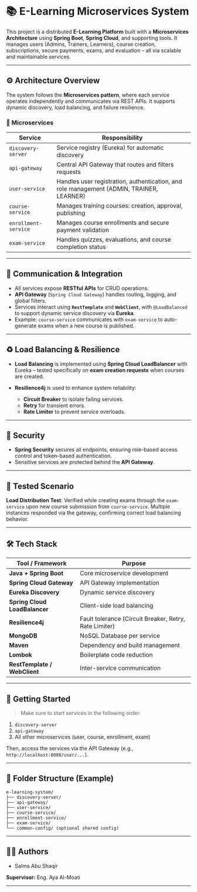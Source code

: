 
# 📚 E-Learning Microservices System

This project is a distributed **E-Learning Platform** built with a **Microservices Architecture** using **Spring Boot**, **Spring Cloud**, and supporting tools. It manages users (Admins, Trainers, Learners), course creation, subscriptions, secure payments, exams, and evaluation – all via scalable and maintainable services.

---

## ⚙️ Architecture Overview

The system follows the **Microservices pattern**, where each service operates independently and communicates via REST APIs. It supports dynamic discovery, load balancing, and failure resilience.

### 🧩 Microservices

| Service              | Responsibility                                                                           |
| -------------------- | ---------------------------------------------------------------------------------------- |
| `discovery-server`   | Service registry (Eureka) for automatic discovery                                        |
| `api-gateway`        | Central API Gateway that routes and filters requests                                     |
| `user-service`       | Handles user registration, authentication, and role management (ADMIN, TRAINER, LEARNER) |
| `course-service`     | Manages training courses: creation, approval, publishing                                 |
| `enrollment-service` | Manages course enrollments and secure payment validation                                 |
| `exam-service`       | Handles quizzes, evaluations, and course completion status                               |

---

## 🔌 Communication & Integration

* All services expose **RESTful APIs** for CRUD operations.
* **API Gateway** (`Spring Cloud Gateway`) handles routing, logging, and global filters.
* Services interact using **`RestTemplate`** and **`WebClient`**, with `@LoadBalanced` to support dynamic service discovery via **Eureka**.
* Example: `course-service` communicates with `exam-service` to auto-generate exams when a new course is published.

---

## ♻️ Load Balancing & Resilience

* **Load Balancing** is implemented using **Spring Cloud LoadBalancer** with Eureka – tested specifically on **exam creation requests** when courses are created.
* **Resilience4j** is used to enhance system reliability:

  * **Circuit Breaker** to isolate failing services.
  * **Retry** for transient errors.
  * **Rate Limiter** to prevent service overloads.

---

## 🔐 Security

* **Spring Security** secures all endpoints, ensuring role-based access control and token-based authentication.
* Sensitive services are protected behind the **API Gateway**.

---

## 🧪 Tested Scenario

**Load Distribution Test**: Verified while creating exams through the `exam-service` upon new course submission from `course-service`. Multiple instances responded via the gateway, confirming correct load balancing behavior.

---

## 🛠️ Tech Stack

| Tool / Framework              | Purpose                                                |
| ----------------------------- | ------------------------------------------------------ |
| **Java + Spring Boot**        | Core microservice development                          |
| **Spring Cloud Gateway**      | API Gateway implementation                             |
| **Eureka Discovery**          | Dynamic service discovery                              |
| **Spring Cloud LoadBalancer** | Client-side load balancing                             |
| **Resilience4j**              | Fault tolerance (Circuit Breaker, Retry, Rate Limiter) |
| **MongoDB**                   | NoSQL Database per service                             |
| **Maven**                     | Dependency and build management                        |
| **Lombok**                    | Boilerplate code reduction                             |
| **RestTemplate / WebClient**  | Inter-service communication                            |

---

## 🚀 Getting Started

> Make sure to start services in the following order:

1. `discovery-server`
2. `api-gateway`
3. All other microservices (user, course, enrollment, exam)

Then, access the services via the API Gateway (e.g., `http://localhost:8080/user/...`).

---

## 📂 Folder Structure (Example)

```
e-learning-system/
├── discovery-server/
├── api-gateway/
├── user-service/
├── course-service/
├── enrollment-service/
├── exam-service/
└── common-config/ (optional shared config)
```

---

## 👨‍💻 Authors

* Salma Abu Shaqir

**Supervisor:** Eng. Aya Al-Moati

---

